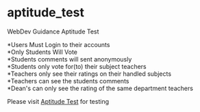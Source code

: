 # aptitude_test
WebDev Guidance Aptitude Test

*Users Must Login to their accounts</br>
*Only Students Will Vote</br>
*Students comments will sent anonymously</br>
*Students only vote for(to) their subject teachers</br>
*Teachers only see their ratings on their handled subjects</br>
*Teachers can see the students comments</br>
*Dean's can only see the rating of the same department teachers</br>


Please visit
<a href='halfbyte.000webhostapp.com'>Aptitude Test</a>
for testing
